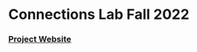 # Connections Lab Fall 2022

### [Project Website](https://github.com/swostikpati/Connections-Lab-Fall-22/tree/main/Week%201/1.2/Project)
